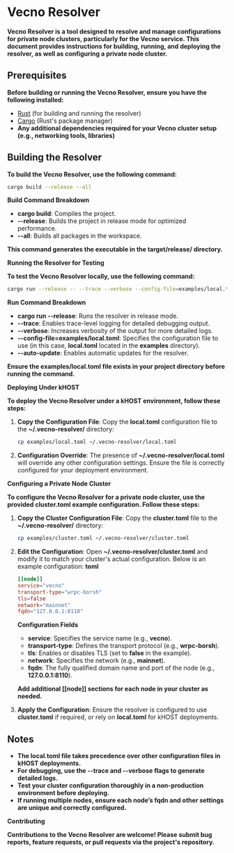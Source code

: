 
# **Vecno Resolver**

**Vecno Resolver is a tool designed to resolve and manage configurations for private node clusters, particularly for the Vecno service. This document provides instructions for building, running, and deploying the resolver, as well as configuring a private node cluster.**

## **Prerequisites**

**Before building or running the Vecno Resolver, ensure you have the following installed:**

* [Rust](https://www.rust-lang.org/tools/install) (for building and running the resolver)
* [Cargo](https://doc.rust-lang.org/cargo/getting-started/installation.html) (Rust's package manager)
* **Any additional dependencies required for your Vecno cluster setup (e.g., networking tools, libraries)**

## **Building the Resolver**

**To build the Vecno Resolver, use the following command:**

```bash
cargo build --release --all
```

**Build Command Breakdown**

* **cargo build**: Compiles the project.
* **--release**: Builds the project in release mode for optimized performance.
* **--all**: Builds all packages in the workspace.

**This command generates the executable in the **target/release/** directory.**

**Running the Resolver for Testing**

**To test the Vecno Resolver locally, use the following command:**

```bash
cargo run --release -- --trace --verbose --config-file=examples/local.toml --auto-update
```

**Run Command Breakdown**

* **cargo run --release**: Runs the resolver in release mode.
* **--trace**: Enables trace-level logging for detailed debugging output.
* **--verbose**: Increases verbosity of the output for more detailed logs.
* **--config-file=examples/local.toml**: Specifies the configuration file to use (in this case, **local.toml** located in the **examples** directory).
* **--auto-update**: Enables automatic updates for the resolver.

**Ensure the **examples/local.toml** file exists in your project directory before running the command.**

**Deploying Under kHOST**

**To deploy the Vecno Resolver under a kHOST environment, follow these steps:**

1. **Copy the Configuration File**:
   Copy the **local.toml** configuration file to the **~/.vecno-resolver/** directory:

   ```bash
   cp examples/local.toml ~/.vecno-resolver/local.toml
   ```
2. **Configuration Override**:
   The presence of **~/.vecno-resolver/local.toml** will override any other configuration settings. Ensure the file is correctly configured for your deployment environment.

**Configuring a Private Node Cluster**

**To configure the Vecno Resolver for a private node cluster, use the provided **cluster.toml** example configuration. Follow these steps:**

1. **Copy the Cluster Configuration File**:
   Copy the **cluster.toml** file to the **~/.vecno-resolver/** directory:

   ```bash
   cp examples/cluster.toml ~/.vecno-resolver/cluster.toml
   ```
2. **Edit the Configuration**:
   Open **~/.vecno-resolver/cluster.toml** and modify it to match your cluster's actual configuration. Below is an example configuration:
   **toml**

   ```toml
   [[node]]
   service="vecno"
   transport-type="wrpc-borsh"
   tls=false
   network="mainnet"
   fqdn="127.0.0.1:8110"
   ```

   **Configuration Fields**

   * **service**: Specifies the service name (e.g., **vecno**).
   * **transport-type**: Defines the transport protocol (e.g., **wrpc-borsh**).
   * **tls**: Enables or disables TLS (set to **false** in the example).
   * **network**: Specifies the network (e.g., **mainnet**).
   * **fqdn**: The fully qualified domain name and port of the node (e.g., **127.0.0.1:8110**).

   **Add additional **[[node]]** sections for each node in your cluster as needed.**
3. **Apply the Configuration**:
   Ensure the resolver is configured to use **cluster.toml** if required, or rely on **local.toml** for kHOST deployments.

## **Notes**

* **The **local.toml** file takes precedence over other configuration files in kHOST deployments.**
* **For debugging, use the **--trace** and **--verbose** flags to generate detailed logs.**
* **Test your cluster configuration thoroughly in a non-production environment before deploying.**
* **If running multiple nodes, ensure each node’s **fqdn** and other settings are unique and correctly configured.**

**Contributing**

**Contributions to the Vecno Resolver are welcome! Please submit bug reports, feature requests, or pull requests via the project's repository.**
